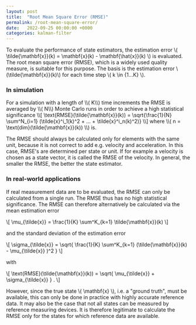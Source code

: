 ```yaml
---
layout: post
title:  "Root Mean Square Error (RMSE)"
permalink: /root-mean-square-error/
date:   2022-09-25 00:00:00 +0000
categories: kalman-filter
---
```


To evaluate the performance of state estimators, the estimation error \\( \tilde{\mathbf{x}}(k) = \mathbf{x}(k) - \mathbf{\hat{x}}(k) \\) is evaluated. 
The root mean square error (RMSE), which is a widely used quality measure, is suitable for this purpose.
The basis is the estimation error \\(\tilde{\mathbf{x}}(k)\\) for each time step \\( k \in {1...K} \\).
<h3>In simulation</h3>
For a simulation with a length of \\( K\\) time increments the RMSE is averaged by \\( N\\)  Monte Carlo runs in order to achieve a high statistical significance
\\[ \text{RMSE}(\tilde{\mathbf{x}}(k)) =  \sqrt{\frac{1}{N} \sum^N_{i=1} (\tilde{x}^i_1(k)^2 + ... + \tilde{x}^i_n(k)^2)} \\]
where \\( n = \text{dim}(\tilde{\mathbf{x}}(k)) \\)  is.

The RMSE should always be calculated only for elements with the same unit, because it is not correct to add e.g. velocity and acceleration.
In this case, RMSE's are determined per state or unit.
If for example a velocity is chosen as a state vector, it is called the RMSE of the velocity.
In general, the smaller the RMSE, the better the state estimator.
<h3>In real-world applications</h3>
If real measurement data are to be evaluated, the RMSE can only be calculated from a single run. 
The RMSE thus has no high statistical significance. 
The RMSE can therefore alternatively be calculated via the mean estimation error

\\[ \mu_{\tilde{x}} = \frac{1}{K} \sum^K_{k=1}  \tilde{\mathbf{x}}(k) \\]

and the standard deviation of the estimation error

\\[ \sigma_{\tilde{x}} = \sqrt{ \frac{1}{K} \sum^K_{k=1} (\tilde{\mathbf{x}}(k) - \mu_{\tilde{x}}  )^2 } \\]

with 

\\[ \text{RMSE}(\tilde{\mathbf{x}}(k)) = \sqrt{ \mu_{\tilde{x}}  + \sigma_{\tilde{x}} }  \. \\]

However, since the true state \\( \mathbf{x} \\), i.e. a "ground truth", must be available, this can only be done in practice with highly accurate reference data.
It may also be the case that not all states can be measured by reference measuring devices. 
It is therefore legitimate to calculate the RMSE only for the states for which reference data are available.

[jekyll-docs]: https://jekyllrb.com/docs/home
[jekyll-gh]:   https://github.com/jekyll/jekyll
[jekyll-talk]: https://talk.jekyllrb.com/
